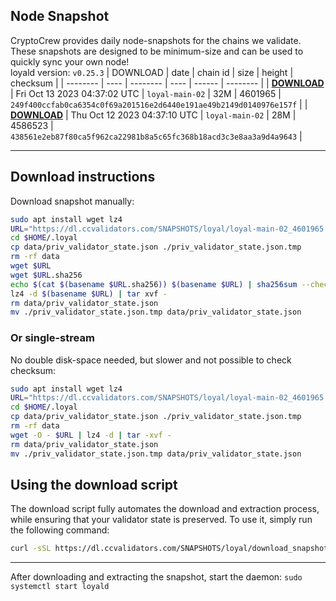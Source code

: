 ## Node Snapshot
CryptoCrew provides daily node-snapshots for the chains we validate. These snapshots are designed to be minimum-size and can be used to quickly sync your own node!  
loyald version: `v0.25.3`
| DOWNLOAD | date | chain id | size | height | checksum |
| -------- | ---- | -------- | ---- | ------ | -------- |
| **[DOWNLOAD](https://dl.ccvalidators.com/SNAPSHOTS/loyal/loyal-main-02_4601965.tar.lz4)** | Fri Oct 13 2023 04:37:02 UTC | `loyal-main-02` | 32M | 4601965 | `249f400ccfab0ca6354c0f69a201516e2d6440e191ae49b2149d0140976e157f` |
| **[DOWNLOAD](https://dl.ccvalidators.com/SNAPSHOTS/loyal/loyal-main-02_4586523.tar.lz4)** | Thu Oct 12 2023 04:37:10 UTC | `loyal-main-02` | 28M | 4586523 | `438561e2eb87f80ca5f962ca22981b8a5c65fc368b18acd3c3e8aa3a9d4a9643` |

---

## Download instructions
Download snapshot manually:
```sh
sudo apt install wget lz4
URL="https://dl.ccvalidators.com/SNAPSHOTS/loyal/loyal-main-02_4601965.tar.lz4"
cd $HOME/.loyal
cp data/priv_validator_state.json ./priv_validator_state.json.tmp
rm -rf data
wget $URL
wget $URL.sha256
echo $(cat $(basename $URL.sha256)) $(basename $URL) | sha256sum --check
lz4 -d $(basename $URL) | tar xvf -
rm data/priv_validator_state.json
mv ./priv_validator_state.json.tmp data/priv_validator_state.json
```

### Or single-stream
No double disk-space needed, but slower and not possible to check checksum:
```sh
sudo apt install wget lz4
URL="https://dl.ccvalidators.com/SNAPSHOTS/loyal/loyal-main-02_4601965.tar.lz4"
cd $HOME/.loyal
cp data/priv_validator_state.json ./priv_validator_state.json.tmp
rm -rf data
wget -O - $URL | lz4 -d | tar -xvf -
rm data/priv_validator_state.json
mv ./priv_validator_state.json.tmp data/priv_validator_state.json
```





## Using the download script

The download script fully automates the download and extraction process, while ensuring that your validator state is preserved. To use it, simply run the following command:
```sh
curl -sSL https://dl.ccvalidators.com/SNAPSHOTS/loyal/download_snapshot.sh | bash
```
---

After downloading and extracting the snapshot, start the daemon: `sudo systemctl start loyald`


